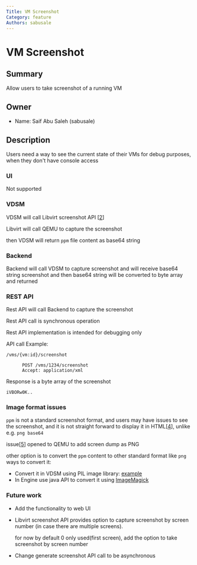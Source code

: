 ```yaml
---
Title: VM Screenshot
Category: feature
Authors: sabusale
---
```


# VM Screenshot

## Summary

Allow users to take screenshot of a running VM

## Owner

*   Name: Saif Abu Saleh (sabusale)

## Description

Users need a way to see the current state of their VMs for debug purposes,
when they don't have console access

### UI

Not supported

### VDSM

VDSM will call Libvirt screenshot API [[2]]

Libvirt will call QEMU to capture the screenshot

then VDSM will return `ppm` file content as base64 string



### Backend

Backend will call VDSM to capture screenshot and will receive base64 string screenshot
and then base64 string will be converted to byte array and returned

### REST API

Rest API will call Backend to capture the screenshot

Rest API call is synchronous operation

Rest API implementation is intended for debugging only

API call Example:

`/vms/{vm:id}/screenshot`

```
      POST /vms/1234/screenshot
      Accept: application/xml
```

Response is a byte array of the screenshot
```
iVBORw0K..
```

### Image format issues

`ppm` is not a standard screenshot format, and users may have issues to see the screenshot, and it is not straight forward
to display it in HTML[[4]], unlike e.g. `png base64`

issue[[5]] opened to QEMU to add screen dump as PNG

other option is to convert the `ppm` content to other standard format like `png`
ways to convert it:
*   Convert it in VDSM using PIL image library: [example](https://stackoverflow.com/questions/69675903/how-do-i-use-python-image-library-to-convert-a-libvirt-stream-to-a-different-ima)
*   In Engine use java API to convert it using [ImageMagick](https://stackoverflow.com/a/2291493/5825468)

### Future work
*   Add the functionality to web UI
*   Libvirt screenshot API provides option to capture screenshot by screen number (in case there are multiple screens).

    for now by default 0 only used(first screen),
    add the option to take screenshot by screen number
    
* Change generate screenshot API call to be asynchronous


[1]: https://fileinfo.com/extension/ppm
[2]: https://libvirt.org/docs/libvirt-appdev-guide-python/en-US/html/ch12s02.html
[3]: https://github.com/qemu/qemu/blob/0289f62335b2af49f6c30296cc00d009995b35f6/ui/console.c#L420
[4]: https://stackoverflow.com/a/41647242/5825468
[5]: https://gitlab.com/qemu-project/qemu/-/issues/718